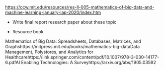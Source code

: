 https://ocw.mit.edu/resources/res-ll-005-mathematics-of-big-data-and-machine-learning-january-iap-2020/index.htm

- Write final report research paper about these topic 


- Resource book 

Mathematics of Big Data: Spreadsheets, Databases, Matrices, and Graphshttps://mitpress.mit.edu/books/mathematics-big-dataData Management, Polystores, and Analytics for Healthcarehttps://link.springer.com/content/pdf/10.1007/978-3-030-14177-6.pdfAI Enabling Technologies: A Surveyhttps://arxiv.org/abs/1905.03592

